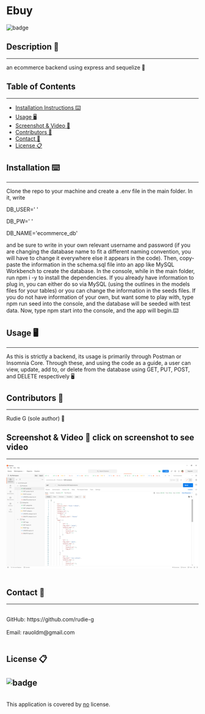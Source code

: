 # Ebuy
![badge](https://img.shields.io/badge/license-Open-blue)<br />


## Description 📝 
---
an ecommerce backend using express and sequelize 📝


## Table of Contents  
---
- [Installation Instructions ⌨️](#installation-⌨️)
- [Usage 🖥️](#usage-🖥️)
- [Screenshot & Video 📸](#screenshot--video-📸-click-on-screenshot-to-see-video)
- [Contributors 📜](#contributors-📜)
- [Contact 📠](#contact-📠)
- [License 📋](#license-📋)

## Installation ⌨️ 
---
Clone the repo to your machine and create a .env file in the main folder. In it, write 


 DB_USER=' '

 DB_PW=' '

 DB_NAME='ecommerce_db'

and be sure to write in your own relevant username and password (if you are changing the database name to fit a different naming convention, you will have to change it everywhere else it appears in the code). Then, copy-paste the information in the schema.sql file into an app like MySQL Workbench to create the database. In the console, while in the main folder, run npm i -y to install the dependencies. If you already have information to plug in, you can either do so via MySQL (using the outlines in the models files for your tables) or you can change the information in the seeds files. If you do not have information of your own, but want some to play with, type npm run seed into the console, and the database will be seeded with test data. Now, type npm start into the console, and the app will begin.⌨️
  
## Usage 🖥️ 
---
As this is strictly a backend, its usage is primarily through Postman or Insomnia Core. Through these, and using the code as a guide, a user can view, update, add to, or delete from the database using GET, PUT, POST, and DELETE respectively 🖥️
  
## Contributors 📜 
---
Rudie G (sole author) 📜
  
## Screenshot & Video 📸 click on screenshot to see video
---
[![Ebuy Demo](./assets/Ebuy-screenshot.png)](https://drive.google.com/file/d/1od2JpgtycKtBQ_VFq_8SwXlNKw1VXlJy/view?usp=sharing "Ebuy Demo")
<br />
<br />

## Contact 📠 
---
<br />
GitHub: https://github.com/rudie-g
<br />
<br />
Email: rauoldm@gmail.com
<br />
<br />

## License 📋
![badge](https://img.shields.io/badge/license-Open-blue)
---
<br />
This application is covered by <a href=""> no</a> license.
